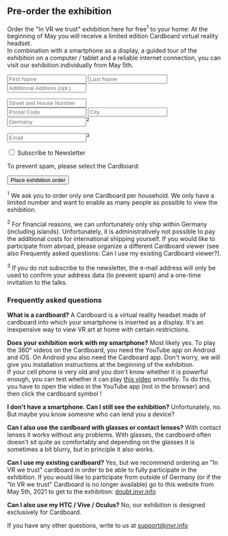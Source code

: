 ## Pre-order the exhibition

Order the "In VR we trust" exhibition here for free<sup>1</sup> to your home: At the beginning of May you will receive a limited edition Cardboard virtual reality headset.  
In combination with a smartphone as a display, a guided tour of the exhibition on a computer / tablet and a reliable internet connection, you can visit our exhibition individually from May 5th.

 <form action="https://data.invr.info/users" method="PUT" name="order" id="orderForm">
    <p>
      <input type="text" name="firstname" id="firstname" placeholder="First Name" class="half" required>
      <input type="text" name="lastname" id="lastname" placeholder="Last Name" class="half" required><br>
      <input type="text" name="additionalAddress" id="additionalAddress" placeholder="Additional Address (opt.)" class="full">
    </p>
    <p>
      <input type="text" name="streetAndHouseNumber" id="streetAndHouseNumber" placeholder="Street and House Number" class="full" required><br>
      <input type="text" name="postalCode" id="postalCode" placeholder="Postal Code" pattern="[0-9]{5}" class="half" required>
      <input type="text" name="city" id="city" placeholder="City" class="half" required><br>
      <input type="text" name="country" id="country" placeholder="Germany" class="full readonly" readonly><sup>2</sup>
    </p>
    <p>
      <input type="email" name="email" id="email" placeholder="Email" class="full" required><sup>3</sup>
    </p>
    <p>
      <input type="checkbox" name="newsletter" id="newsletter">
      <label for="newsletter">Subscribe to Newsletter</label>
    </p>
    <div id="ham">
    	<p>To prevent spam, please select the Cardboard:</p>
    </div>
   <input type="submit" id="orderSubmit" value="Place exhibition order">
</form>	

<span class="orderMsgs sd-nop md-orderok"></span>
<span class="orderMsgs sd-nop md-ordererror"></span><span class="orderMsgs sd-nop" id="orderResponse"></span>

<div class="footnotes">
<p><sup>1</sup> We ask you to order only one Cardboard per household. We only have a limited number and want to enable as many people as possible to view the exhibition.</p>

<p><sup>2</sup> For financial reasons, we can unfortunately only ship within Germany (including islands). Unfortunately, it is administratively not possible to pay the additional costs for international shipping yourself. If you would like to participate from abroad, please organize a different Cardboard viewer (see also Frequently asked questions: Can I use my existing Cardboard viewer?).</p>

<p><sup>3</sup> If you do not subscribe to the newsletter, the e-mail address will only be used to confirm your address data (to prevent spam) and a one-time invitation to the talks.</p>
</div>

### Frequently asked questions

**What is a cardboard?**
A Cardboard is a virtual reality headset made of cardboard into which your smartphone is inserted as a display. It's an inexpensive way to view VR art at home with certain restrictions.

**Does your exhibition work with my smartphone?**
Most likely yes. To play the 360° videos on the Cardboard, you need the YouTube app on Android and iOS. On Android you also need the Cardboard app. Don't worry, we will give you installation instructions at the beginning of the exhibition.  
If your cell phone is very old and you don't know whether it is powerful enough, you can test whether it can play [this video](https://youtu.be/XPhmpfiWEEw) smoothly. To do this, you have to open the video in the YouTube app (not in the browser) and then click the cardboard symbol <object data="./graphics/google-cardboard.svg" type="image/svg+xml" width="24" height="13">
</object>!

**I don't have a smartphone. Can I still see the exhibition?**
Unfortunately, no. But maybe you know someone who can lend you a device?

**Can I also use the cardboard with glasses or contact lenses?**
With contact lenses it works without any problems. With glasses, the cardboard often doesn't sit quite as comfortably and depending on the glasses it is sometimes a bit blurry, but in principle it also works.

**Can I use my existing cardboard?**
Yes, but we recommend ordering an "In VR we trust" cardboard in order to be able to fully participate in the exhibition.
If you would like to participate from outside of Germany (or if the "In VR we trust" Cardboard is no longer available) go to this website from May 5th, 2021 to get to the exhibition: [doubt.invr.info](https://doubt.invr.info)

**Can I also use my HTC / Vive / Oculus?**
No, our exhibition is designed exclusively for Cardboard.

If you have any other questions, write to us at [support@invr.info](mailto:support@invr.info)